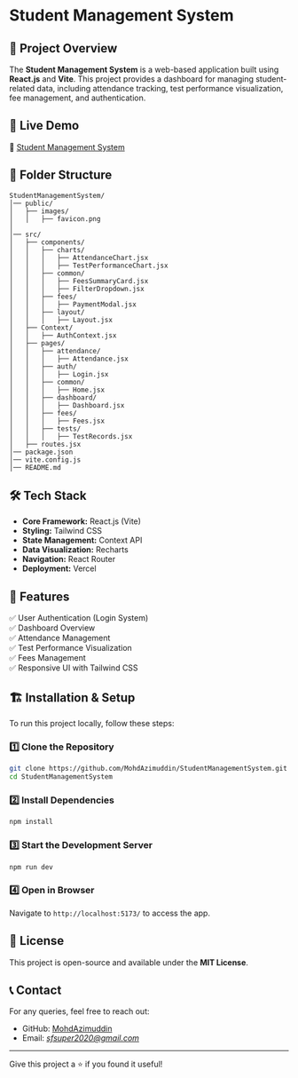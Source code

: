 # Student Management System

## 📌 Project Overview
The **Student Management System** is a web-based application built using **React.js** and **Vite**. This project provides a dashboard for managing student-related data, including attendance tracking, test performance visualization, fee management, and authentication.

## 🚀 Live Demo
🔗 [Student Management System](https://student-management-system-seven-mocha.vercel.app/)

## 📂 Folder Structure
```
StudentManagementSystem/
│── public/
│   ├── images/
│   │   ├── favicon.png
│
│── src/
│   ├── components/
│   │   ├── charts/
│   │   │   ├── AttendanceChart.jsx
│   │   │   ├── TestPerformanceChart.jsx
│   │   ├── common/
│   │   │   ├── FeesSummaryCard.jsx
│   │   │   ├── FilterDropdown.jsx
│   │   ├── fees/
│   │   │   ├── PaymentModal.jsx
│   │   ├── layout/
│   │   │   ├── Layout.jsx
│   ├── Context/
│   │   ├── AuthContext.jsx
│   ├── pages/
│   │   ├── attendance/
│   │   │   ├── Attendance.jsx
│   │   ├── auth/
│   │   │   ├── Login.jsx
│   │   ├── common/
│   │   │   ├── Home.jsx
│   │   ├── dashboard/
│   │   │   ├── Dashboard.jsx
│   │   ├── fees/
│   │   │   ├── Fees.jsx
│   │   ├── tests/
│   │   │   ├── TestRecords.jsx
│   ├── routes.jsx
│── package.json
│── vite.config.js
│── README.md
```
 
## 🛠️ Tech Stack
- **Core Framework:** React.js (Vite)
- **Styling:** Tailwind CSS
- **State Management:** Context API
- **Data Visualization:** Recharts
- **Navigation:** React Router
- **Deployment:** Vercel

## 📌 Features
✅ User Authentication (Login System)  
✅ Dashboard Overview  
✅ Attendance Management  
✅ Test Performance Visualization  
✅ Fees Management  
✅ Responsive UI with Tailwind CSS  

## 🏗️ Installation & Setup
To run this project locally, follow these steps:

### 1️⃣ Clone the Repository
```sh
git clone https://github.com/MohdAzimuddin/StudentManagementSystem.git
cd StudentManagementSystem
```

### 2️⃣ Install Dependencies
```sh
npm install
```

### 3️⃣ Start the Development Server
```sh
npm run dev
```

### 4️⃣ Open in Browser
Navigate to `http://localhost:5173/` to access the app.

## 📜 License
This project is open-source and available under the **MIT License**.

## 📞 Contact
For any queries, feel free to reach out:
- GitHub: [MohdAzimuddin](https://github.com/MohdAzimuddin)
- Email: *sfsuper2020@gmail.com*  

---

Give this project a ⭐ if you found it useful!

 